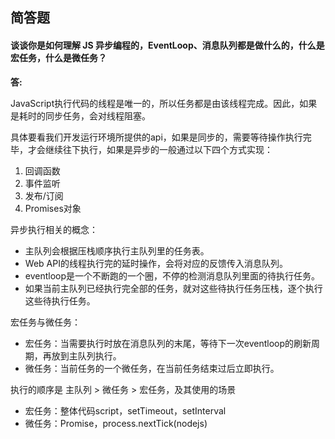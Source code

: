 ## 简答题

#### 谈谈你是如何理解 JS 异步编程的，EventLoop、消息队列都是做什么的，什么是宏任务，什么是微任务？

**答:**

JavaScript执行代码的线程是唯一的，所以任务都是由该线程完成。因此，如果是耗时的同步任务，会对线程阻塞。

具体要看我们开发运行环境所提供的api，如果是同步的，需要等待操作执行完毕，才会继续往下执行，如果是异步的一般通过以下四个方式实现：
1. 回调函数
2. 事件监听
3. 发布/订阅
4. Promises对象

异步执行相关的概念：
* 主队列会根据压栈顺序执行主队列里的任务表。
* Web API的线程执行完的延时操作，会将对应的反馈传入消息队列。
* eventloop是一个不断跑的一个圈，不停的检测消息队列里面的待执行任务。
* 如果当前主队列已经执行完全部的任务，就对这些待执行任务压栈，逐个执行这些待执行任务。

宏任务与微任务：
* 宏任务：当需要执行时放在消息队列的末尾，等待下一次eventloop的刷新周期，再放到主队列执行。
* 微任务：当前任务的一个微任务，在当前任务结束过后立即执行。

执行的顺序是 主队列 > 微任务 > 宏任务，及其使用的场景
* 宏任务：整体代码script，setTimeout，setInterval
* 微任务：Promise，process.nextTick(nodejs)